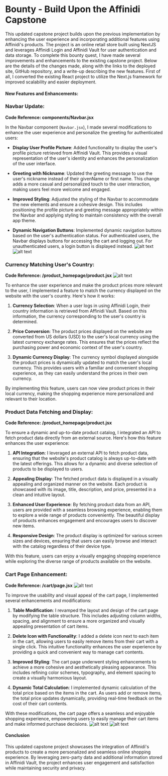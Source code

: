 # Bounty - Build Upon the Affinidi Capstone

This updated capstone project builds upon the previous implementation by enhancing the user experience and incorporating additional features using Affinidi's products. The project is an online retail store built using NextJS and leverages Affinidi Login and Affinidi Vault for user authentication and data storage.
To complete this bounty quest, I have made several improvements and enhancements to the existing capstone project. Below are the details of the changes made, along with the links to the deployed site, GitHub repository, and a write-up describing the new features.
First of all, I converted the existing React project to utilize the Next.js framework for improved scalability and easier deployment.

#### New Features and Enhancements:

### Navbar Update:

**Code Reference: components/Navbar.jsx**

In the Navbar component (`Navbar.jsx`), I made several modifications to enhance the user experience and personalize the greeting for authenticated users:

- **Display User Profile Picture**: Added functionality to display the user's profile picture retrieved from Affinidi Vault. This provides a visual representation of the user's identity and enhances the personalization of the user interface.

- **Greeting with Nickname**: Updated the greeting message to use the user's nickname instead of their givenName or first name. This change adds a more casual and personalized touch to the user interaction, making users feel more welcome and engaged.

- **Improved Styling**: Adjusted the styling of the Navbar to accommodate the new elements and ensure a cohesive design. This includes positioning the profile picture and greeting message appropriately within the Navbar and applying styling to maintain consistency with the overall app theme.

- **Dynamic Navigation Buttons**: Implemented dynamic navigation buttons based on the user's authentication status. For authenticated users, the Navbar displays buttons for accessing the cart and logging out. For unauthenticated users, a login button is displayed instead.
  ![alt text](image.png)
  ![alt text](image-7.png)

### Currency Matching User's Country:

**Code Reference: /product_homepage/product.jsx**
![alt text](image-2.png)

To enhance the user experience and make the product prices more relevant to the user, I implemented a feature to match the currency displayed on the website with the user's country. Here's how it works:

1. **Currency Selection**: When a user logs in using Affinidi Login, their country information is retrieved from Affinidi Vault. Based on this information, the currency corresponding to the user's country is determined.

2. **Price Conversion**: The product prices displayed on the website are converted from US dollars (USD) to the user's local currency using the latest currency exchange rates. This ensures that the prices reflect the purchasing power and economic context of the user's country.

3. **Dynamic Currency Display**: The currency symbol displayed alongside the product prices is dynamically updated to match the user's local currency. This provides users with a familiar and convenient shopping experience, as they can easily understand the prices in their own currency.

By implementing this feature, users can now view product prices in their local currency, making the shopping experience more personalized and relevant to their location.

### Product Data Fetching and Display:

**Code Reference: /product_homepage/product.jsx**

To ensure a dynamic and up-to-date product catalog, I integrated an API to fetch product data directly from an external source. Here's how this feature enhances the user experience:

1. **API Integration**: I leveraged an external API to fetch product data, ensuring that the website's product catalog is always up-to-date with the latest offerings. This allows for a dynamic and diverse selection of products to be displayed to users.

2. **Appealing Display**: The fetched product data is displayed in a visually appealing and organized manner on the website. Each product is showcased with its image, title, description, and price, presented in a clean and intuitive layout.

3. **Enhanced User Experience**: By fetching product data from an API, users are provided with a seamless browsing experience, enabling them to explore a wide range of products conveniently. The beautiful display of products enhances engagement and encourages users to discover new items.

4. **Responsive Design**: The product display is optimized for various screen sizes and devices, ensuring that users can easily browse and interact with the catalog regardless of their device type.

With this feature, users can enjoy a visually engaging shopping experience while exploring the diverse range of products available on the website.

### Cart Page Enhancement:

**Code Reference: /cart/page.jsx**
![alt text](image-3.png)

To improve the usability and visual appeal of the cart page, I implemented several enhancements and modifications:

1. **Table Modification**: I revamped the layout and design of the cart page by modifying the table structure. This includes adjusting column widths, spacing, and alignment to ensure a more organized and visually appealing presentation of cart items.

2. **Delete Icon with Functionality**: I added a delete icon next to each item in the cart, allowing users to easily remove items from their cart with a single click. This intuitive functionality enhances the user experience by providing a quick and convenient way to manage cart contents.

3. **Improved Styling**: The cart page underwent styling enhancements to achieve a more cohesive and aesthetically pleasing appearance. This includes refining color schemes, typography, and element spacing to create a visually harmonious layout.

4. **Dynamic Total Calculation**: I implemented dynamic calculation of the total price based on the items in the cart. As users add or remove items, the total price updates dynamically, providing real-time feedback on the cost of their cart contents.

With these modifications, the cart page offers a seamless and enjoyable shopping experience, empowering users to easily manage their cart items and make informed purchase decisions.
![
    ![alt text](image-5.png)
](image-4.png) ![alt text](image-6.png)

#### Conclusion

This updated capstone project showcases the integration of Affinidi's products to create a more personalized and seamless online shopping experience. By leveraging zero-party data and additional information stored in Affinidi Vault, the project enhances user engagement and satisfaction while maintaining security and privacy.
